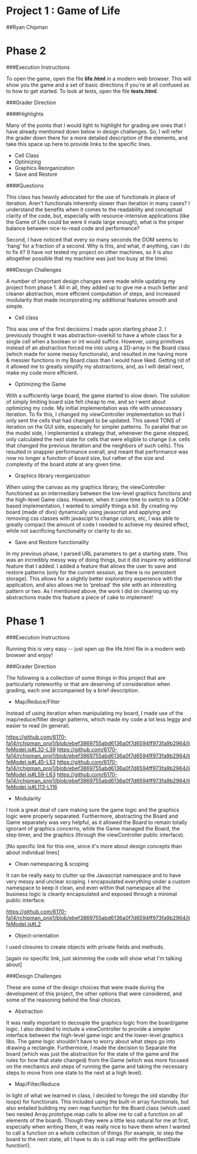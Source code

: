 Project 1 : Game of Life
========================

##Ryan Chipman

# Phase 2

###Execution Instructions

To open the game, open the file __life.html__ in a modern web browser. This will show you the game and a set of basic directions if you're at all confused as to how to get started. To look at tests, open the file __tests.html__.

###Grader Direction

####Highlights

Many of the points that I would light to highlight for grading are ones that I have already mentioned down below in design challenges. So, I will refer the grader down there for a more detailed description of the elements, and take this space up here to provide links to the specific lines.

- Cell Class
- Optimizing
- Graphics Reorganization
- Save and Restore

####Questions

This class has heavily advocated for the use of functionals in place of iteration. Aren't functionals inherently slower than iteration in many cases? I understand the benefits when it comes to the readability and conceptual clarity of the code, but, especially with resource-intensive applications (like the Game of Life could be were it made large enough), what is the proper balance between nice-to-read code and performance?

Second, I have noticed that every so many seconds the DOM seems to 'hang' for a fraction of a second. Why is this, and what, if anything, can I do to fix it? (I have not tested my project on other machines, so it is also altogether possible that my machine was just too busy at the time).

###Design Challenges

A number of important design changes were made while updating my project from phase 1. All in all, they added up to give me a much better and cleaner abstraction, more efficient computation of steps, and increased modularity that made incorporating my additional features smooth and simple.

- Cell class

This was one of the first decisions I made upon starting phase 2. I previously thought it was abstraction-overkill to have a whole class for a single cell when a boolean or int would suffice. However, using primitives instead of an abstraction forced me into using a 2D-array in the Board class (which made for some messy functionals), and resulted in me having more & messier functions in my Board class than I would have liked. Getting rid of it allowed me to greatly simplify my abstractions, and, as I will detail next, make my code more efficient.

- Optimizing the Game

With a sufficiently large board, the game started to slow down. The solution of simply limiting board size felt cheap to me, and so I went about optimizing my code. My initial implementation was rife with unnecessary iteration. To fix this, I changed my viewController implementation so that I only sent the cells that had changed to be updated. This saved TONS of iteration on the GUI side, especially for simpler patterns. To parallel that on the model side, I implemented a strategy that, whenever the game stepped, only calculated the next state for cells that were eligible to change (i.e. cells that changed the previous iteration and the neighbors of such cells). This resulted in snappier performance overall, and meant that performance was now no longer a function of board size, but rather of the size and complexity of the board _state_ at any given time.

- Graphics library reorganization

When using the canvas as my graphics library, the viewController functioned as an intermediary between the low-level graphics functions and the high-level Game class. However, when it came time to switch to a DOM-based implementation, I wanted to simplify things a bit. By creating my board (made of divs) dynamically using javascript and applying and removing css classes with javascipt to change colors, etc, I was able to greatly compact the amount of code I needed to achieve my desired effect, while not sacrificing functionality or clarity to do so.

- Save and Restore functionality

In my previous phase, I parsed URL parameters to get a starting state. This was an incredibly messy way of doing things, but it did inspire my additional feature that I added. I added a feature that allows the user to save and restore patterns (only for the current session, as there is no persistent storage). This allows for a slightly better exploratory experience with the application, and also allows me to 'preload' the site with an interesting pattern or two. As I mentioned above, the work I did on cleaning up my abstractions made this feature a piece of cake to implement!

# Phase 1

###Execution Instructions

Running this is very easy -- just open up the life.html file in a modern web browser and enjoy!

###Grader Direction

The following is a collection of some things in this project that are particularly noteworthy or that are deserving of consideration when grading, each one accompanied by a brief description.

- Map/Reduce/Filter

Instead of using iteration when manipulating my board, I made use of the map/reduce/filter design patterns, which made my code a lot less leggy and easier to read (in general).

https://github.com/6170-fa14/rchipman_proj1/blob/ebef3869755abd6136a0f7d6594ff973fa9b2964/lifeModel.js#L32-L39
https://github.com/6170-fa14/rchipman_proj1/blob/ebef3869755abd6136a0f7d6594ff973fa9b2964/lifeModel.js#L45-L53
https://github.com/6170-fa14/rchipman_proj1/blob/ebef3869755abd6136a0f7d6594ff973fa9b2964/lifeModel.js#L59-L63
https://github.com/6170-fa14/rchipman_proj1/blob/ebef3869755abd6136a0f7d6594ff973fa9b2964/lifeModel.js#L113-L116

- Modularity

I took a great deal of care making sure the game logic and the graphics logic were properly separated. Furthermore, abstracting the Board and Game separately was very helpful, as it allowed the Board to remain totally ignorant of graphics concerns, while the Game managed the Board, the step timer, and the graphics (through the viewController public interface).

[No specific link for this one, since it's more about design concepts than about individual lines]

- Clean namespacing & scoping

It can be really easy to clutter up the Javascript namespace and to have very messy and unclear scoping. I encapsulated everything under a custom namespace to keep it clean, and even within that namespace all the business logic is cleanly encapsulated and exposed through a minimal public interface.

https://github.com/6170-fa14/rchipman_proj1/blob/ebef3869755abd6136a0f7d6594ff973fa9b2964/lifeModel.js#L2

- Object-orientation

I used closures to create objects with private fields and methods.

[again no specific link, just skimming the code will show what I'm talking about]


###Design Challenges

These are some of the design choices that were made during the development of this project, the other options that were considered, and some of the reasoning behind the final choices.

- Abstraction

It was really important to decouple the graphics logic from the board/game logic. I also decided to include a viewController to provide a simpler interface between the high-level game logic and the lower-level graphics libs. The game logic shouldn't have to worry about what steps go into drawing a rectangle. Furthermore, I made the decision to Separate the board (which was just the abstraction for the state of the game and the rules for how that state changed) from the Game (which was more focused on the mechanics and steps of running the game and taking the necessary steps to move from one state to the next at a high level).

- Map/Filter/Reduce

In light of what we learned in class, I decided to forego the old standby (for loops) for functionals. This included using the built-in array functionals, but also entailed building my own map function for the Board class (which used two nested Array.prototype.map calls to allow me to call a function on all elements of the board). Though they were a little less natural for me at first, especially when writing them, it was really nice to have them when I wanted to call a function on a whole collection of things (for example, to step the board to the next state, all I have to do is call map with the getNextState function!).

